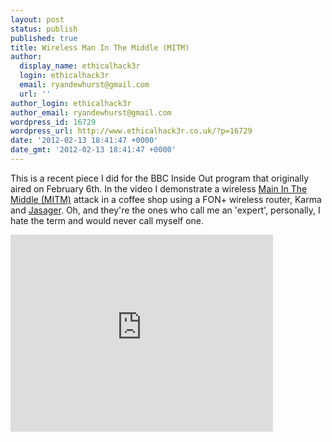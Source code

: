 ```yaml
---
layout: post
status: publish
published: true
title: Wireless Man In The Middle (MITM)
author:
  display_name: ethicalhack3r
  login: ethicalhack3r
  email: ryandewhurst@gmail.com
  url: ''
author_login: ethicalhack3r
author_email: ryandewhurst@gmail.com
wordpress_id: 16729
wordpress_url: http://www.ethicalhack3r.co.uk/?p=16729
date: '2012-02-13 18:41:47 +0000'
date_gmt: '2012-02-13 18:41:47 +0000'
---
```

<p>This is a recent piece I did for the BBC Inside Out program that originally aired on February 6th. In the video I demonstrate a wireless <a href="http://en.wikipedia.org/wiki/Man-in-the-middle_attack" target="_blank">Main In The Middle (MITM)</a> attack in a coffee shop using a FON+ wireless router, Karma and <a href="http://www.digininja.org/jasager/" target="_blank">Jasager</a>. Oh, and they're the ones who call me an 'expert', personally, I hate the term and would never call myself one.</p>
<p><iframe width="420" height="315" src="http://www.youtube.com/embed/J6Lch5fhlO4" frameborder="0" allowfullscreen></iframe></p>
